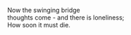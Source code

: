Now the swinging bridge    
thoughts come - and there is loneliness;    
How soon it must die.    

